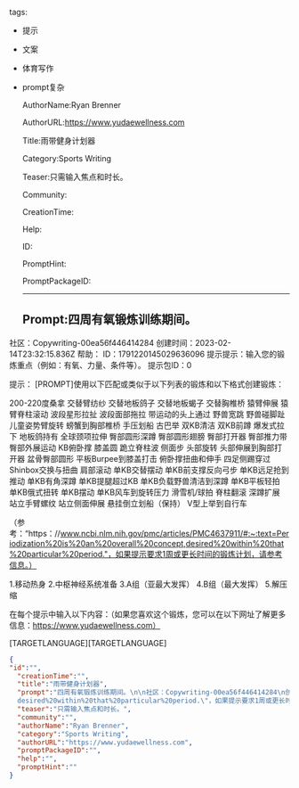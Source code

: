   tags: 
- 提示
- 文案
- 体育写作
- prompt复杂

  AuthorName:Ryan Brenner

  AuthorURL:https://www.yudaewellness.com

  Title:雨带健身计划器

  Category:Sports Writing

  Teaser:只需输入焦点和时长。

  Community:

  CreationTime:

  Help:

  ID:

  PromptHint:

  PromptPackageID:

  ---

  ## Prompt:四周有氧锻炼训练期间。

社区：Copywriting-00ea56f446414284
创建时间：2023-02-14T23:32:15.836Z
帮助：
ID：1791220145029636096
提示提示：输入您的锻炼重点（例如：有氧、力量、条件等）。
提示包ID：0

提示：
[PROMPT]使用以下匹配或类似于以下列表的锻炼和以下格式创建锻炼：

200-220度桑拿
交替臂纺纱
交替地板鸽子
交替地板蝎子
交替胸椎桥
猿臂伸展
猿臂脊柱滚动
波段星形拉扯
波段面部拖拉
带运动的头上通过
野兽宽跳
野兽碰脚趾
儿童姿势臂旋转
螃蟹到胸部椎桥
手压划船
古巴举
双KB清洁
双KB前蹲
爆发式拉下
地板鸽持有
全球颈项拉伸
臀部圆形深蹲
臀部圆形翅膀
臀部打开器
臀部推力带臀部外展运动
KB俯卧撑
膝盖圆
跪立脊柱波
侧面步
头部旋转
头部伸展到胸部打开器
盆骨臀部圆形
平板Burpee到膝盖打击
俯卧撑扭曲和伸手
四足侧踢穿过
Shinbox交换与扭曲
肩部滚动
单KB交替摆动
单KB前支撑反向弓步
单KB远足抢到推动
单KB有角深蹲
单KB提腿超过KB
单KB负载野兽清洁到深蹲
单KB平板轻拍
单KB俄式扭转
单KB摆动
单KB风车到旋转压力
滑雪机/球拍
脊柱翻滚
深蹲扩展
站立手臂螺纹
站立侧面伸展
悬挂倒立划船（保持）
V型上举到自行车

（参考：“https：//www.ncbi.nlm.nih.gov/pmc/articles/PMC4637911/#:~:text=Periodization%20is%20an%20overall%20concept,desired%20within%20that%20particular%20period."，如果提示要求1周或更长时间的锻炼计划，请参考信息。）

1.移动热身
2.中枢神经系统准备
3.A组（亚最大发挥）
4.B组（最大发挥）
5.解压缩

在每个提示中输入以下内容：（如果您喜欢这个锻炼，您可以在以下网址了解更多信息：https://www.yudaewellness.com）

[TARGETLANGUAGE][TARGETLANGUAGE]

  ```json
  {
  "id":"",
    "creationTime":"",
    "title":"雨带健身计划器",
    "prompt":"四周有氧锻炼训练期间。\n\n社区：Copywriting-00ea56f446414284\n创建时间：2023-02-14T23:32:15.836Z\n帮助：\nID：1791220145029636096\n提示提示：输入您的锻炼重点（例如：有氧、力量、条件等）。\n提示包ID：0\n\n提示：\n[PROMPT]使用以下匹配或类似于以下列表的锻炼和以下格式创建锻炼：\n\n200-220度桑拿\n交替臂纺纱\n交替地板鸽子\n交替地板蝎子\n交替胸椎桥\n猿臂伸展\n猿臂脊柱滚动\n波段星形拉扯\n波段面部拖拉\n带运动的头上通过\n野兽宽跳\n野兽碰脚趾\n儿童姿势臂旋转\n螃蟹到胸部椎桥\n手压划船\n古巴举\n双KB清洁\n双KB前蹲\n爆发式拉下\n地板鸽持有\n全球颈项拉伸\n臀部圆形深蹲\n臀部圆形翅膀\n臀部打开器\n臀部推力带臀部外展运动\nKB俯卧撑\n膝盖圆\n跪立脊柱波\n侧面步\n头部旋转\n头部伸展到胸部打开器\n盆骨臀部圆形\n平板Burpee到膝盖打击\n俯卧撑扭曲和伸手\n四足侧踢穿过\nShinbox交换与扭曲\n肩部滚动\n单KB交替摆动\n单KB前支撑反向弓步\n单KB远足抢到推动\n单KB有角深蹲\n单KB提腿超过KB\n单KB负载野兽清洁到深蹲\n单KB平板轻拍\n单KB俄式扭转\n单KB摆动\n单KB风车到旋转压力\n滑雪机/球拍\n脊柱翻滚\n深蹲扩展\n站立手臂螺纹\n站立侧面伸展\n悬挂倒立划船（保持）\nV型上举到自行车\n\n（参考：“https：//www.ncbi.nlm.nih.gov/pmc/articles/PMC4637911/#:~:text=Periodization%20is%20an%20overall%20concept,
    desired%20within%20that%20particular%20period.\"，如果提示要求1周或更长时间的锻炼计划，请参考信息。）\n\n1.移动热身\n2.中枢神经系统准备\n3.A组（亚最大发挥）\n4.B组（最大发挥）\n5.解压缩\n\n在每个提示中输入以下内容：（如果您喜欢这个锻炼，您可以在以下网址了解更多信息：https://www.yudaewellness.com）\n\n[TARGETLANGUAGE][TARGETLANGUAGE]",
    "teaser":"只需输入焦点和时长。",
    "community":"",
    "authorName":"Ryan Brenner",
    "category":"Sports Writing",
    "authorURL":"https://www.yudaewellness.com",
    "promptPackageID":"",
    "help":"",
    "promptHint":""
  }
  ```
